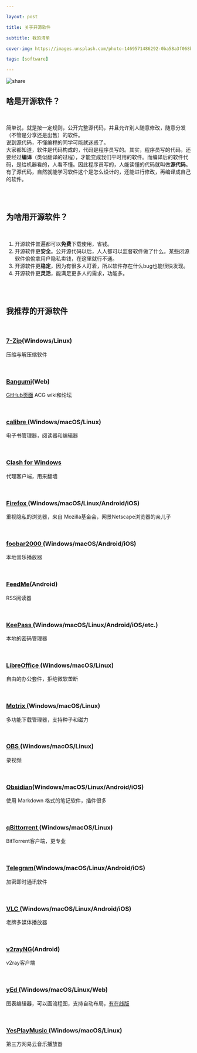 ```yaml
---

layout: post

title: 关于开源软件

subtitle: 我的清单

cover-img: https://images.unsplash.com/photo-1469571486292-0ba58a3f068b?ixlib=rb-1.2.1&ixid=MnwxMjA3fDB8MHxzZWFyY2h8Nnx8c2hhcmV8ZW58MHx8MHx8&auto=format&fit=crop&w=600&q=60

tags: [software]

---
```


![share](https://images.unsplash.com/photo-1469571486292-0ba58a3f068b?ixlib=rb-1.2.1&ixid=MnwxMjA3fDB8MHxzZWFyY2h8Nnx8c2hhcmV8ZW58MHx8MHx8&auto=format&fit=crop&w=600&q=60)

## 啥是开源软件？
</br>

简单说，就是按一定规则，公开完整源代码，并且允许别人随意修改，随意分发 （不管是分享还是出售）的软件。    
说到源代码，不懂编程的同学可能就迷惑了。    
大家都知道，软件是代码构成的，代码是程序员写的。其实，程序员写的代码，还要经过**编译**（类似翻译的过程），才能变成我们平时用的软件。而编译后的软件代码，是给机器看的，人看不懂。因此程序员写的，人能读懂的代码就叫做**源代码**。    
有了源代码，自然就能学习软件这个是怎么设计的，还能进行修改，再编译成自己的软件。   

<br />
</br>


## 为啥用开源软件？

</br>

1. 开源软件普遍都可以**免费**下载使用，省钱。
2. 开源软件更**安全**。公开源代码以后，人人都可以监督软件做了什么。某些闭源软件偷偷拿用户隐私卖钱，在这里就行不通。
3. 开源软件更**稳定**，因为有很多人盯着，所以软件存在什么bug也能很快发现。
4. 开源软件更**灵活**，能满足更多人的需求，功能多。

<br />

</br>


## 我推荐的开源软件

<br />

### [7-Zip](https://www.7-zip.org/)(Windows/Linux)
压缩与解压缩软件 

<br />

### [Bangumi](https://bgm.tv/)(Web)
[GitHub页面](https://github.com/bangumi)
ACG wiki和论坛

<br />

### [calibre ](https://calibre-ebook.com/)(Windows/macOS/Linux)
电子书管理器，阅读器和编辑器

<br />

### [Clash for Windows](https://github.com/Fndroid/clash_for_windows_pkg)
代理客户端，用来翻墙

<br />


### [Firefox ](https://www.mozilla.org/en-US/firefox/new/)(Windows/macOS/Linux/Android/iOS)
重视隐私的浏览器，来自 Mozilla基金会，网景Netscape浏览器的亲儿子

<br />

### [foobar2000 ](https://www.foobar2000.org/)(Windows/macOS/Android/iOS)
本地音乐播放器

<br />

### [FeedMe](https://github.com/seazon/FeedMe)(Android)
RSS阅读器

<br />

### [KeePass ](https://keepass.info)(Windows/macOS/Linux/Android/iOS/etc.)
本地的密码管理器

<br />

### [LibreOffice ](https://www.libreoffice.org/)(Windows/macOS/Linux)
自由的办公套件，拒绝微软垄断

<br />

### [Motrix ](https://motrix.app/)(Windows/macOS/Linux)
多功能下载管理器，支持种子和磁力

<br />

### [OBS ](https://obsproject.com/) (Windows/macOS/Linux)
录视频

<br />

### [Obsidian](https://obsidian.md/)(Windows/macOS/Linux/Android/iOS)
使用 Markdown 格式的笔记软件，插件很多

<br />

### [qBittorrent ](https://www.qbittorrent.org/)(Windows/macOS/Linux)
BitTorrent客户端，更专业

<br />

### [Telegram](https://telegram.org/)(Windows/macOS/Linux/Android/iOS)
加密即时通讯软件

<br />

### [VLC ](https://www.videolan.org/vlc/)(Windows/macOS/Linux/Android/iOS)
老牌多媒体播放器

<br />

### [v2rayNG](https://github.com/2dust/v2rayNG)(Android)
v2ray客户端

<br />

### [yEd ](https://www.yworks.com/products/yed)(Windows/macOS/Linux/Web)
图表编辑器，可以画流程图，支持自动布局，[有在线版](https://www.yworks.com/yed-live/)

<br />

### [YesPlayMusic ](https://github.com/qier222/YesPlayMusic)(Windows/macOS/Linux)
第三方网易云音乐播放器

<br />

